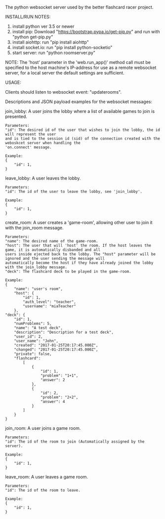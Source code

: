 The python websocket server used by the better flashcard racer project.

INSTALL/RUN NOTES:
   1. install python ver 3.5 or newer
   2. install pip: Download "https://bootstrap.pypa.io/get-pip.py" and run with "python get-pip.py"
   3. install aiohttp: run "pip install aiohttp"
   4. install socket.io: run "pip install python-socketio"
   5. start server: run "python roomserver.py"

   NOTE: The 'host' parameter in the 'web.run_app()' method call must be specified to the host machine's IP-address for
   use as a remote websocket server, for a local server the default settings are sufficient.
   
USAGE:

Clients should listen to websocket event: "updaterooms".

Descriptions and JSON payload examples for the websocket messages:

join_lobby: A user joins the lobby where a list of available games to join is presented.

    Parameters:
    "id": The desired id of the user that wishes to join the lobby, the id will represent the user
    and is tied to the session id (sid) of the connection created with the weboskcet server when handling the
    'on.connect' message.

    Example:
    {
        "id": 1,
    }

leave_lobby: A user leaves the lobby.

    Parameters:
    "id": The id of the user to leave the lobby, see 'join_lobby'.

    Example:
    {
        "id": 1,
    }

create_room: A user creates a 'game-room', allowing other user to join it with the join_room message.

    Parameters:
    "name": The desired name of the game-room.
    "host": The user that will 'host' the room. If the host leaves the game, it is automatically disbanded and all
    users inside ejected back to the lobby. The "host" parameter will be ignored and the user sending the message will
    automatically become the host if they have already joined the lobby with the join_lobby message.
    "deck": The flashcard deck to be played in the game-room.

    Example:
    {
        "name": "user's room",
        "host": {
            "id": 1,
            "auth_level": "teacher",
            "username": "miaTeacher"
        },
    "deck": {
        "id": 1,
        "numProblems": 5,
        "name": "A test deck",
        "description": "Description for a test deck",
        "user_id": 2,
        "user_name": "John",
        "created": "2017-01-25T20:17:45.000Z",
        "changed": "2017-01-25T20:17:45.000Z",
        "private": false,
        "flashcard":
            [
                {
                    "id": 1,
                    "problem": "1+1",
                    "answer": 2
                },
                {
                    "id": 2,
                    "problem": "2+2",
                    "answer": 4
                }
            ]
        }
    }

join_room: A user joins a game room.

    Parameters:
    "id": The id of the room to join (Automatically assigned by the server).

    Example:
    {
        "id": 1,
    }

leave_room: A user leaves a game room.

    Parameters:
    "id": The id of the room to leave.

    Example:
    {
        "id": 1,
    }